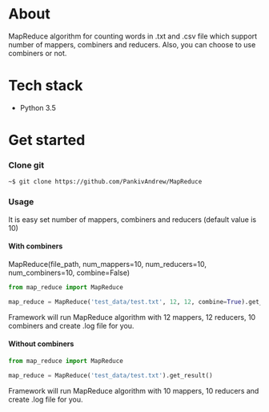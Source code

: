 # About
MapReduce algorithm for counting words in .txt and .csv file which support number of mappers, combiners and reducers.
Also, you can choose to use combiners or not.

# Tech stack
* Python 3.5

# Get started

### Clone git

    ~$ git clone https://github.com/PankivAndrew/MapReduce

### Usage
It is easy set number of mappers, combiners and reducers (default value is 10)

#### With combiners

MapReduce(file_path, num_mappers=10, num_reducers=10, num_combiners=10, combine=False)
```python
from map_reduce import MapReduce

map_reduce = MapReduce('test_data/test.txt', 12, 12, combine=True).get_result()
```
Framework will run MapReduce algorithm with 12 mappers, 12 reducers, 10 combiners and create .log file for you.

#### Without combiners

```python
from map_reduce import MapReduce

map_reduce = MapReduce('test_data/test.txt').get_result()
```
Framework will run MapReduce algorithm  with 10 mappers, 10 reducers and create .log file for you.
